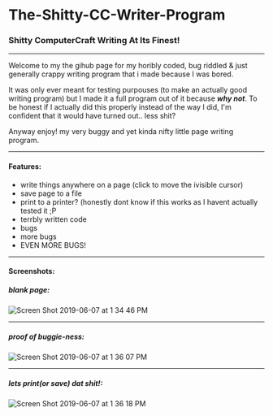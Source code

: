 # The-Shitty-CC-Writer-Program
### Shitty ComputerCraft Writing At Its Finest!

---
Welcome to my the gihub page for my horibly coded, bug riddled & just generally crappy writing program that i made because I was bored. 

It was only ever meant for testing purpouses (to make an actually good writing program) but I made it a full program out of it because _**why not**_. To be honest if I actually did this properly instead of the way I
did, I'm confident that it would have turned out.. less shit?

Anyway enjoy! my very buggy and yet kinda nifty little page writing program.

---

 #### Features:

* write things anywhere on a page (click to move the ivisible cursor)
* save page to a file
* print to a printer? (honestly dont know if this works as I havent actually tested it ;P
* terrbly written code
* bugs
* more bugs
* EVEN MORE BUGS!

---

 #### Screenshots: 
 
##### blank page:

![Screen Shot 2019-06-07 at 1 34 46 PM](https://user-images.githubusercontent.com/50832154/59122550-0f028a80-8929-11e9-9bfa-1bf3d3c66669.png)

---

##### proof of buggie-ness:

![Screen Shot 2019-06-07 at 1 36 07 PM](https://user-images.githubusercontent.com/50832154/59122674-538e2600-8929-11e9-82fe-2e00297826a3.png)

---

##### lets print(or save) dat shit!:

![Screen Shot 2019-06-07 at 1 36 18 PM](https://user-images.githubusercontent.com/50832154/59122678-54bf5300-8929-11e9-83de-e1c09c675327.png)
